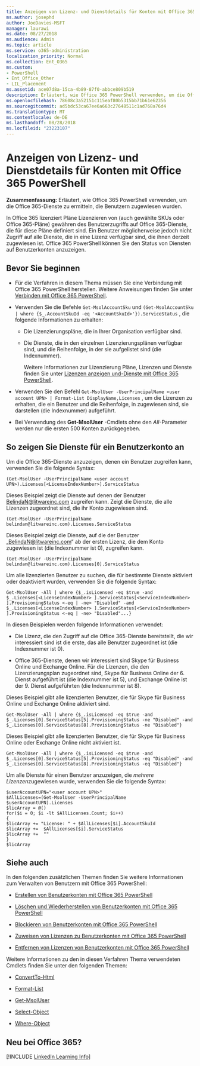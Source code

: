 ```yaml
---
title: Anzeigen von Lizenz- und Dienstdetails für Konten mit Office 365 PowerShell
ms.author: josephd
author: JoeDavies-MSFT
manager: laurawi
ms.date: 08/27/2018
ms.audience: Admin
ms.topic: article
ms.service: o365-administration
localization_priority: Normal
ms.collection: Ent_O365
ms.custom:
- PowerShell
- Ent_Office_Other
- LIL_Placement
ms.assetid: ace07d8a-15ca-4b89-87f0-abbce809b519
description: Erläutert, wie Office 365 PowerShell verwenden, um die Office 365-Dienste zu ermitteln, die Benutzern zugewiesen wurden.
ms.openlocfilehash: 78608c3a52151c115eaf80b5315bb71b61e62356
ms.sourcegitcommit: ad5bdc53ca67ee6a663c27648511c1ad768a76d4
ms.translationtype: MT
ms.contentlocale: de-DE
ms.lasthandoff: 08/28/2018
ms.locfileid: "23223107"
---
```

# <a name="view-account-license-and-service-details-with-office-365-powershell"></a>Anzeigen von Lizenz- und Dienstdetails für Konten mit Office 365 PowerShell

**Zusammenfassung:** Erläutert, wie Office 365 PowerShell verwenden, um die Office 365-Dienste zu ermitteln, die Benutzern zugewiesen wurden.
  
In Office 365 lizenziert Pläne Lizenzieren von (auch gewählte SKUs oder Office 365-Pläne) gewähren des Benutzerzugriffs auf Office 365-Dienste, die für diese Pläne definiert sind. Ein Benutzer möglicherweise jedoch nicht Zugriff auf alle Dienste, die in eine Lizenz verfügbar sind, die ihnen derzeit zugewiesen ist. Office 365 PowerShell können Sie den Status von Diensten auf Benutzerkonten anzuzeigen. 

## <a name="before-you-begin"></a>Bevor Sie beginnen

- Für die Verfahren in diesem Thema müssen Sie eine Verbindung mit Office 365 PowerShell herstellen. Weitere Anweisungen finden Sie unter [Verbinden mit Office 365 PowerShell](connect-to-office-365-powershell.md).
    
- Verwenden Sie die Befehle `Get-MsolAccountSku` und `(Get-MsolAccountSku | where {$_.AccountSkuId -eq '<AccountSkuId>'}).ServiceStatus` , die folgende Informationen zu erhalten:
    
  - Die Lizenzierungspläne, die in Ihrer Organisation verfügbar sind.
    
  - Die Dienste, die in den einzelnen Lizenzierungsplänen verfügbar sind, und die Reihenfolge, in der sie aufgelistet sind (die Indexnummer).
    
     Weitere Informationen zur Lizenzierung Pläne, Lizenzen und Dienste finden Sie unter [Lizenzen anzeigen und-Dienste mit Office 365 PowerShell](view-licenses-and-services-with-office-365-powershell.md).
    
- Verwenden Sie den Befehl `Get-MsolUser -UserPrincipalName <user account UPN> | Format-List DisplayName,Licenses` , um die Lizenzen zu erhalten, die ein Benutzer und die Reihenfolge, in zugewiesen sind, sie darstellen (die Indexnummer) aufgeführt.
    
- Bei Verwendung des **Get-MsolUser** -Cmdlets ohne den _All_-Parameter werden nur die ersten 500 Konten zurückgegeben.
    

## <a name="to-view-services-for-a-user-account"></a>So zeigen Sie Dienste für ein Benutzerkonto an

Um die Office 365-Dienste anzuzeigen, denen ein Benutzer zugreifen kann, verwenden Sie die folgende Syntax:
  
```
(Get-MsolUser -UserPrincipalName <user account UPN>).Licenses[<LicenseIndexNumber>].ServiceStatus
```

Dieses Beispiel zeigt die Dienste auf denen der Benutzer BelindaN@litwareinc.com zugreifen kann. Zeigt die Dienste, die alle Lizenzen zugeordnet sind, die ihr Konto zugewiesen sind.
  
```
(Get-MsolUser -UserPrincipalName belindan@litwareinc.com).Licenses.ServiceStatus
```

Dieses Beispiel zeigt die Dienste, auf die der Benutzer „BelindaN@litwareinc.com“ ab der ersten Lizenz, die dem Konto zugewiesen ist (die Indexnummer ist 0), zugreifen kann.
  
```
(Get-MsolUser -UserPrincipalName belindan@litwareinc.com).Licenses[0].ServiceStatus
```

Um alle lizenzierten Benutzer zu suchen, die für bestimmte Dienste aktiviert oder deaktiviert wurden, verwenden Sie die folgende Syntax:
  
```
Get-MsolUser -All | where {$_.isLicensed -eq $true -and $_.Licenses[<LicenseIndexNumber> ].ServiceStatus[<ServiceIndexNumber> ].ProvisioningStatus <-eq | -ne> "Disabled" -and $_.Licenses[<LicenseIndexNumber> ].ServiceStatus[<ServiceIndexNumber> ].ProvisioningStatus <-eq | -ne> "Disabled"...}
```

In diesen Beispielen werden folgende Informationen verwendet:
  
- Die Lizenz, die den Zugriff auf die Office 365-Dienste bereitstellt, die wir interessiert sind ist die erste, das alle Benutzer zugeordnet ist (die Indexnummer ist 0).
    
- Office 365-Dienste, denen wir interessiert sind Skype für Business Online und Exchange Online. Für die Lizenzen, die den Lizenzierungsplan zugeordnet sind, Skype für Business Online der 6. Dienst aufgeführt ist (die Indexnummer ist 5), und Exchange Online ist der 9. Dienst aufgeführten (die Indexnummer ist 8).
    
Dieses Beispiel gibt alle lizenzierten Benutzer, die für Skype für Business Online und Exchange Online aktiviert sind.
  
```
Get-MsolUser -All | where {$_.isLicensed -eq $true -and $_.Licenses[0].ServiceStatus[5].ProvisioningStatus -ne "Disabled" -and $_.Licenses[0].ServiceStatus[8].ProvisioningStatus -ne "Disabled"}
```

Dieses Beispiel gibt alle lizenzierten Benutzer, die für Skype für Business Online oder Exchange Online nicht aktiviert ist.
  
```
Get-MsolUser -All | where {$_.isLicensed -eq $true -and $_.Licenses[0].ServiceStatus[5].ProvisioningStatus -eq "Disabled" -and $_.Licenses[0].ServiceStatus[8].ProvisioningStatus -eq "Disabled"}
```

Um alle Dienste für einen Benutzer anzuzeigen, die *mehrere Lizenzen*zugewiesen wurde, verwenden Sie die folgende Syntax:

```
$userAccountUPN="<user account UPN>"
$AllLicenses=(Get-MsolUser -UserPrincipalName $userAccountUPN).Licenses
$licArray = @()
for($i = 0; $i -lt $AllLicenses.Count; $i++)
{
$licArray += "License: " + $AllLicenses[$i].AccountSkuId
$licArray +=  $AllLicenses[$i].ServiceStatus
$licArray +=  ""
}
$licArray
```

  
## <a name="see-also"></a>Siehe auch

In den folgenden zusätzlichen Themen finden Sie weitere Informationen zum Verwalten von Benutzern mit Office 365 PowerShell:
  
- [Erstellen von Benutzerkonten mit Office 365 PowerShell](create-user-accounts-with-office-365-powershell.md)
    
- [Löschen und Wiederherstellen von Benutzerkonten mit Office 365 PowerShell](delete-and-restore-user-accounts-with-office-365-powershell.md)
    
- [Blockieren von Benutzerkonten mit Office 365 PowerShell](block-user-accounts-with-office-365-powershell.md)
    
- [Zuweisen von Lizenzen zu Benutzerkonten mit Office 365 PowerShell](assign-licenses-to-user-accounts-with-office-365-powershell.md)
    
- [Entfernen von Lizenzen von Benutzerkonten mit Office 365 PowerShell](remove-licenses-from-user-accounts-with-office-365-powershell.md)
    
Weitere Informationen zu den in diesen Verfahren Thema verwendeten Cmdlets finden Sie unter den folgenden Themen:
  
- [ConvertTo-Html](https://go.microsoft.com/fwlink/p/?LinkId=113290)
    
- [Format-List](https://go.microsoft.com/fwlink/p/?LinkId=113302)
    
- [Get-MsolUser](https://go.microsoft.com/fwlink/p/?LinkId=691543)
    
- [Select-Object](https://go.microsoft.com/fwlink/p/?LinkId=113387)
    
- [Where-Object](https://go.microsoft.com/fwlink/p/?LinkId=113423)
    

  
## <a name="new-to-office-365"></a>Neu bei Office 365?


[!INCLUDE [LinkedIn Learning Info](../common/office/linkedin-learning-info.md)]
